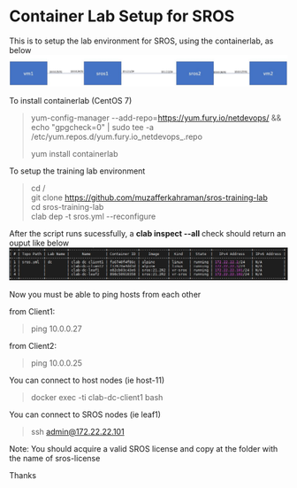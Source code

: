 <h1>Container Lab Setup for SROS</h1>

This is to setup the lab environment for SROS, using the containerlab, as below
![](schemanew.JPG)


To install containerlab (CentOS 7)
> yum-config-manager --add-repo=https://yum.fury.io/netdevops/ && echo "gpgcheck=0" | 
> sudo tee -a /etc/yum.repos.d/yum.fury.io_netdevops_.repo <br>
>
> yum install containerlab

To setup the training lab environment
> cd / <br>
> git clone https://github.com/muzafferkahraman/sros-training-lab <br>
> cd sros-training-lab <br>
> clab dep -t sros.yml --reconfigure <br>

After the script runs sucessfully, a  <b>clab inspect --all </b> check should return an ouput like below
![](containers.JPG)

Now you must be able to ping hosts from each other <br>

from Client1: 
>ping 10.0.0.27

from Client2: 
>ping 10.0.0.25


You can connect to host nodes (ie host-11) 
> docker exec -ti clab-dc-client1 bash

You can connect to SROS nodes (ie leaf1) 
> ssh admin@172.22.22.101

Note: You should acquire a valid SROS license and copy at the folder with the name of sros-license

Thanks 








